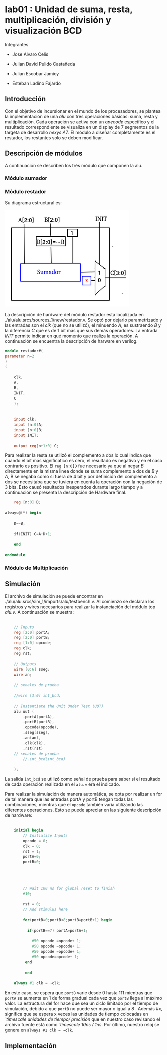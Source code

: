 # lab01 : Unidad de suma, resta, multiplicación, división y visualización BCD

Integrantes


* Jose Alvaro Celis

* Julian David Pulido Castañeda

* Julian Escobar Jamioy

* Esteban Ladino Fajardo



## Introducción

Con el objetivo de incursionar en el mundo de los procesadores, se plantea la implementación de una *alu* con tres operaciones básicas: suma, resta y multiplicación. Cada operación se activa con un *opecode* específico y el resultado correspondiente se visualiza en un display de 7 segmentos de la targeta de desarrollo *nexys A7*. El módulo a diseñar completamente es el restador, los restantes solo se deben modificar. 


## Descripción de módulos

A continuación se describen los trés módulo que componen la alu.

### Módulo sumador

### Módulo restador

Su diagrama estructural es:


![fds](./fig/diaEstRes.png)


La descripción de hardware del módulo restador está localizada en ./alu/alu.srcs/sources_1/new/restador.v. Se optó por dejarlo parametrizado y las entradas son el *clk* (que no se utilizó), el minuendo *A*, es sustraendo *B* y la diferencia *C* que es de 1 bit más que sus demás operadores. La entrada *INIT* permite indicar en qué momento que realiza la operación. A continuación se encuentra la descripción de harware en verilog.


``` verilog
module restador#(
parameter n=2
)
(
    
    clk,
    A,
    B,
    INIT,
    C
    );
    
    
    input clk;
    input [n:0]A;
    input [n:0]B;
    input INIT;
    
    output reg[n+1:0] C;

```
Para realizar la resta se utilizó el complemento a dos lo cual indica que cuando el bit más significatico es cero, el resultado es negativo y en el caso contrario es positivo. El `reg [n:0]D` fue necesario ya que al negar *B* directamente en la misma linea donde se suma complemento a dos de *B* y *A*, B se negaba como si fuera de 4 bit y por definición del complemento a dos se necesitaba que se tuviera en cuenta la operación con la negación de 3 bits. Esto causó resultados inesperados durante largo tiempo y a continuación se presenta la descripción de Hardware final.
```verilog
    reg [n:0] D;
    
always@(*) begin
    
    D=~B;
    
    if(INIT) C=A+D+1;
    
    end
    
endmodule

```

### Módulo de Multiplicación

## Simulación

El archivo de simulación se puede encontrar en ./alu/alu.srcs/sim_1/imports/alu/testbench.v. Al comienzo se declaran los registros y wires necesarios para realizar la instanciación del módulo top *alu.v*. A continuación se muestra:

```verilog

	// Inputs
	reg [2:0] portA;
	reg [2:0] portB;
	reg [1:0] opcode;
	reg clk;
	reg rst;

	// Outputs
	wire [0:6] sseg;
	wire an;
	
	// senales de prueba
	
	//wire [3:0] int_bcd;

	// Instantiate the Unit Under Test (UUT)
	alu uut (
		.portA(portA), 
		.portB(portB), 
		.opcode(opcode), 
		.sseg(sseg), 
		.an(an), 
		.clk(clk), 
		.rst(rst)
    // senales de prueba
        //.int_bcd(int_bcd)		
		
	);
```

La salida `int_bcd` se utilizó como señal de prueba para saber si el resultado de cada operación realizada en el `alu.v` era el indicado.

Para realizar la simulación de manera automática, se opta por realizar un for de tal manera que las entradas portA y portB tengan todas las combinaciones, mientras que el `opcode` también varia utilizando las diferentes operaciones. Esto se puede apreciar en las siguiente descripción de hardware:

```verilog

	initial begin
		// Initialize Inputs
		opcode = 0;
		clk = 0;
		rst = 1;
		portA=0;
		portB=0;
	
	
    
		
		// Wait 100 ns for global reset to finish
		#10;
        
		rst = 0;
		// Add stimulus here
		
		for(portB=0;portB<8;portB=portB+1) begin
		
		  if(portB==7) portA=portA+1; 
		
            #50 opcode =opcode+ 1;
            #50 opcode =opcode+ 1;
            #50 opcode =opcode+ 1;
            #50 opcode=opcode+ 1;
         end

         end
   
	always #1 clk = ~clk;

```

En este caso, se espera que `portB` varie desde 0 hasta 111 mientras que `portA` se aumenta en 1 de forma gradual cada vez que `portB` llega al máximo valor. La estructura del for hace que sea un ciclo limitado por el tiempo de simulación, debido a que `portB` no puede ser mayor o igual a 8 . Además #x, significa que se espera x veces las unidades de tiempo colocadas en *\`timescale unidades de tiempo/ precisión* que en nuestro caso revisando el archivo fuente está como *\`timescale 10ns / 1ns*. Por último, nuestro reloj se genera en `always #1 clk = ~clk`.

## Implementación